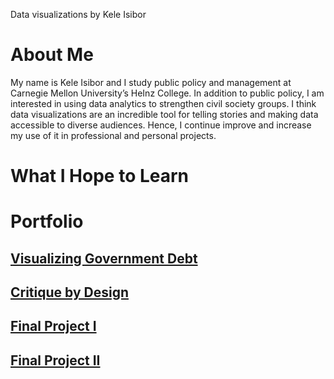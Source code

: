 Data visualizations by Kele Isibor

# About Me
My name is Kele Isibor and I study public policy and management at Carnegie Mellon University’s HeInz College. In addition to public policy, I am interested in using data analytics to strengthen civil society groups. I think data visualizations are an incredible tool for telling stories and making data accessible to diverse audiences. Hence, I continue improve and increase my use of it in professional and personal projects.  

# What I Hope to Learn

# Portfolio 
## [Visualizing Government Debt](/dataviz2.md)
## [Critique by Design](/dataviz3.md)
## [Final Project I](/finalprojectpartone.md)
## [Final Project II](/finalprojectparttwo.md)
